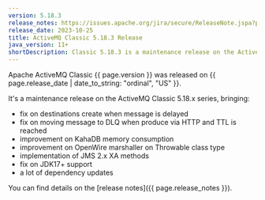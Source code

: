 ```yaml
---
version: 5.18.3
release_notes: https://issues.apache.org/jira/secure/ReleaseNote.jspa?projectId=12311210&version=12353355
release_date: 2023-10-25
title: ActiveMQ Classic 5.18.3 Release
java_version: 11+
shortDescription: Classic 5.18.3 is a maintenance release on the ActiveMQ Classic 5.18.x series.
---
```

Apache ActiveMQ Classic {{ page.version }} was released on {{ page.release_date | date_to_string: "ordinal", "US" }}. 

It's a maintenance release on the ActiveMQ Classic 5.18.x series, bringing:
- fix on destinations create when message is delayed
- fix on moving message to DLQ when produce via HTTP and TTL is reached
- improvement on KahaDB memory consumption
- improvement on OpenWire marshaller on Throwable class type
- implementation of JMS 2.x XA methods
- fix on JDK17+ support
- a lot of dependency updates

You can find details on the [release notes]({{ page.release_notes }}).

